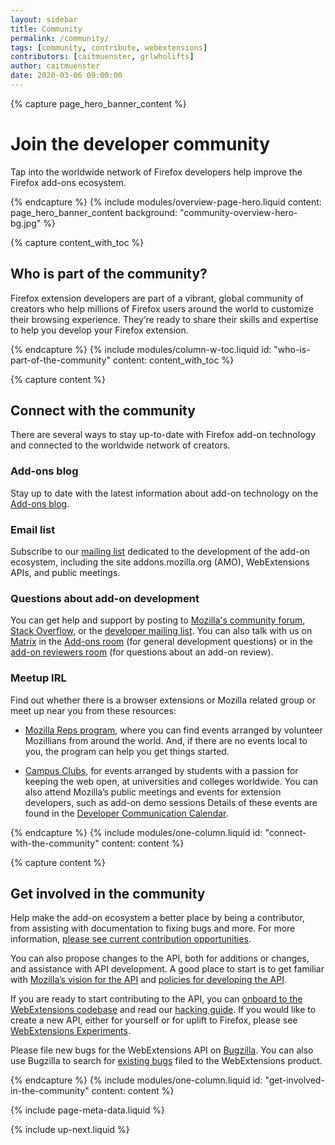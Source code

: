 ```yaml
---
layout: sidebar
title: Community
permalink: /community/
tags: [community, contribute, webextensions]
contributors: [caitmuenster, grlwholifts]
author: caitmuenster
date: 2020-03-06 09:00:00
---
```


<!-- Overview Page Hero Banner -->

{% capture page_hero_banner_content %}

# Join the developer community

Tap into the worldwide network of Firefox developers help improve the Firefox add-ons ecosystem.

{% endcapture %}
{% include modules/overview-page-hero.liquid
	content: page_hero_banner_content
	background: "community-overview-hero-bg.jpg"
%}

<!-- END: Overview Page Hero Banner -->

<!-- Content with Table of Contents Module -->

{% capture content_with_toc %}

## Who is part of the community?

Firefox extension developers are part of a vibrant, global community of creators who help millions of Firefox users around the world to customize their browsing experience. They’re ready to share their skills and expertise to help you develop your Firefox extension.

{% endcapture %}
{% include modules/column-w-toc.liquid
	id: "who-is-part-of-the-community"
	content: content_with_toc
%}

<!-- END: Content with Table of Contents -->

<!-- Single Column Body Module -->

{% capture content %}

## Connect with the community

There are several ways to stay up-to-date with Firefox add-on technology and connected to the worldwide network of creators.

### Add-ons blog

Stay up to date with the latest information about add-on technology on the [Add-ons blog](https://blog.mozilla.org/addons).

### Email list

Subscribe to our [mailing list](https://mail.mozilla.org/listinfo/dev-addons) dedicated to the development of the add-on ecosystem, including the site addons.mozilla.org (AMO), WebExtensions APIs, and public meetings.

### Questions about add-on development

You can get help and support by posting to [Mozilla's community forum](https://discourse.mozilla.org/c/add-ons), [Stack Overflow](http://stackoverflow.com/questions/tagged/firefox-addon), or the [developer mailing list](https://mail.mozilla.org/listinfo/dev-addons). You can also talk with us on [Matrix](https://wiki.mozilla.org/Matrix) in the [Add-ons room](https://mzl.la/2u8ZGbg) (for general development questions) or in the [add-on reviewers room](https://mzl.la/2IJ2Oi1) (for questions about an add-on review).

### Meetup IRL

Find out whether there is a browser extensions or Mozilla related group or meet up near you from these resources:

- [Mozilla Reps program](https://reps.mozilla.org/events/#/period/future/), where you can find events arranged by volunteer Mozillians from around the world. And, if there are no events local to you, the program can help you get things started.

- [Campus Clubs](https://campus.mozilla.community/), for events arranged by students with a passion for keeping the web open, at universities and colleges worldwide.
  You can also attend Mozilla’s public meetings and events for extension developers, such as add-on demo sessions Details of these events are found in the [Developer Communication Calendar](https://wiki.mozilla.org/Add-ons/developer/communication#Add-on_Developer_Communication_Calendar).

{% endcapture %}
{% include modules/one-column.liquid
	id: "connect-with-the-community"
	content: content
%}

<!-- END: Single Column Body Module -->

<!-- Single Column Body Module -->

{% capture content %}

## Get involved in the community

Help make the add-on ecosystem a better place by being a contributor, from assisting with documentation to fixing bugs and more. For more information, [please see current contribution opportunities](https://wiki.mozilla.org/Add-ons/Contribute).

You can also propose changes to the API, both for additions or changes, and assistance with API development. A good place to start is to get familiar with [Mozilla’s vision for the API](https://wiki.mozilla.org/WebExtensions/Vision) and [policies for developing the API](https://wiki.mozilla.org/WebExtensions/policy).

If you are ready to start contributing to the API, you can [onboard to the WebExtensions codebase](https://wiki.mozilla.org/WebExtensions/Contribution_Onramp) and read our [hacking guide](https://wiki.mozilla.org/WebExtensions/Hacking). If you would like to create a new API, either for yourself or for uplift to Firefox, please see [WebExtensions Experiments](https://webextensions-experiments.readthedocs.io/en/latest/).

Please file new bugs for the WebExtensions API on [Bugzilla](https://bugzilla.mozilla.org/enter_bug.cgi?product=WebExtensions). You can also use Bugzilla to search for [existing bugs](https://mzl.la/2zzJwXu) filed to the WebExtensions product.

{% endcapture %}
{% include modules/one-column.liquid
	id: "get-involved-in-the-community"
	content: content
%}

<!-- END: Single Column Body Module -->

<!-- Meta Data -->

{% include page-meta-data.liquid %}

<!-- END: Meta Data -->

<!-- Up Next -->

{% include up-next.liquid %}

<!-- END: Up Next -->
